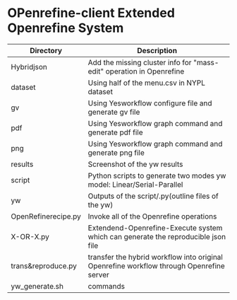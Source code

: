 OPenrefine-client Extended Openrefine System
=====================================

Directory            | Description
---------------------|-----------
Hybridjson           | Add the missing cluster info for "mass-edit" operation in Openrefine
dataset              | Using half of the menu.csv in NYPL dataset
gv                   | Using Yesworkflow configure file and generate gv file
pdf                  | Using Yesworkflow graph command and generate pdf file
png                  | Using Yesworkflow graph command and generate png file
results              | Screenshot of the yw results
script               | Python scripts to generate two modes yw model: Linear/Serial-Parallel
yw                   | Outputs of the script/.py(outline files of the yw)
OpenRefinerecipe.py  | Invoke all of the Openrefine operations 
X-OR-X.py            | Extendend-Openrefine-Execute system which can generate the reproducible json file
trans&reproduce.py   | transfer the hybrid workflow into original Openrefine workflow through Openrefine server
yw_generate.sh       | commands
